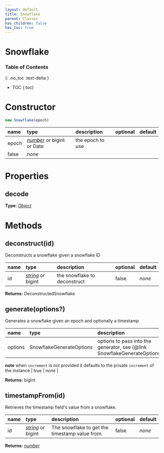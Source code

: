 ```yaml
---
layout: default
title: Snowflake
parent: Classes
has_children: false
has_toc: true
---
```


# Snowflake
### Table of Contents
{: .no_toc .text-delta }

- TOC
{:toc}
# Constructor
```js
new Snowflake(epoch)
```

| name | type | description | optional | default |
|:-----|:-----|:------------|:---------|:--------|
| epoch | *[number](https://developer.mozilla.org/en-US/docs/Web/JavaScript/Reference/Global_Objects/number)* or bigint or Date | the epoch to use
 | false | *none* |

# Properties
## decode
**Type:** *[Object](https://developer.mozilla.org/en-US/docs/Web/JavaScript/Reference/Global_Objects/Object)*

# Methods
## deconstruct(id)
Deconstructs a snowflake given a snowflake ID

| name | type | description | optional | default |
|:-----|:-----|:------------|:---------|:--------|
| id | *[string](https://developer.mozilla.org/en-US/docs/Web/JavaScript/Reference/Global_Objects/string)* or bigint | the snowflake to deconstruct | false | *none* |

**Returns:** DeconstructedSnowflake

## generate(options?)
Generates a snowflake given an epoch and optionally a timestamp

| name | type | description | optional | default |
|:-----|:-----|:------------|:---------|:--------|
| options | SnowflakeGenerateOptions | options to pass into the generator, see {@link SnowflakeGenerateOptions}

**note** when `increment` is not provided it defaults to the private `increment` of the instance | true | *none* |

**Returns:** bigint

## timestampFrom(id)
Retrieves the timestamp field's value from a snowflake.

| name | type | description | optional | default |
|:-----|:-----|:------------|:---------|:--------|
| id | *[string](https://developer.mozilla.org/en-US/docs/Web/JavaScript/Reference/Global_Objects/string)* or bigint | The snowflake to get the timestamp value from. | false | *none* |

**Returns:** *[number](https://developer.mozilla.org/en-US/docs/Web/JavaScript/Reference/Global_Objects/number)*

